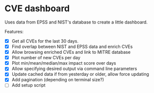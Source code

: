 # CVE dashboard

Uses data from EPSS and NIST's database to create a little dashboard.

Features:
- [x] Get all CVEs for the last 30 days.
- [x] Find overlap between NIST and EPSS data and enrich CVEs
- [x] Allow browsing enriched CVEs and link to MITRE database
- [x] Plot number of new CVEs per day
- [x] Plot min/mean/median/max impact score over days
- [x] Allow specifying desired output via command line parameters
- [x] Update cached data if from yesterday or older, allow force updating
- [x] Add pagination (depending on terminal size?)
- [ ] Add setup script
